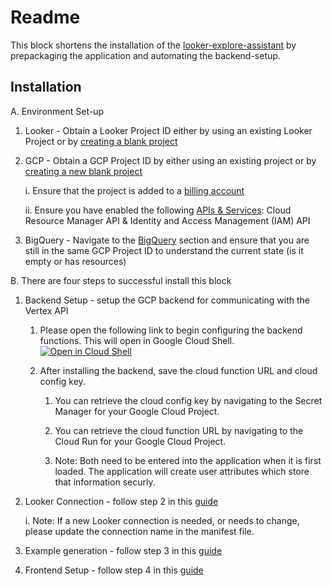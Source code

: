 # Readme

This block shortens the installation of the [looker-explore-assistant](https://github.com/bytecodeio/looker-explore-assistant/tree/marketplace_deploy) by prepackaging the application and automating the backend-setup.

## Installation

A. Environment Set-up
1. Looker - Obtain a Looker Project ID either by using an existing Looker Project or by [creating a blank project](https://cloud.google.com/looker/docs/create-projects#creating_a_blank_project)
2. GCP - Obtain a GCP Project ID by either using an existing project or by [creating a new blank project](https://cloud.google.com/resource-manager/docs/creating-managing-projects)
 
    i. Ensure that the project is added to a [billing account](https://cloud.google.com/billing/docs/how-to/modify-project)

    ii. Ensure you have enabled the following [APIs  & Services](https://cloud.google.com/endpoints/docs/openapi/enable-api): Cloud Resource Manager API & Identity and Access Management (IAM) API
   
4. BigQuery - Navigate to the [BigQuery](https://console.cloud.google.com/bigquery) section and ensure that you are still in the same GCP Project ID to understand the current state (is it empty or has resources)

B. There are four steps to successful install this block
  1. Backend Setup -  setup the GCP backend for communicating with the Vertex API
      1. Please open the following link to begin configuring the backend functions. This will open in Google Cloud Shell.
[![Open in Cloud Shell](https://gstatic.com/cloudssh/images/open-btn.svg)](https://ssh.cloud.google.com/cloudshell/editor?cloudshell_git_repo=https://github.com/bytecodeio/looker-explore-assistant&cloudshell_workspace=./&cloudshell_tutorial=explore-assistant-backend/cloudshell_README.md&shellonly=true&cloudshell_git_branch=marketplace_deploy)

      1. After installing the backend, save the cloud function URL and cloud config key.
         
          1. You can retrieve the cloud config key by navigating to the Secret Manager for your Google Cloud Project.
         
          1. You can retrieve the cloud function URL by navigating to the Cloud Run for your Google Cloud Project.
         
          1. Note: Both need to be entered into the application when it is first loaded. The application will create user attributes which store that information securly.
         
  2. Looker Connection - follow step 2 in this [guide](https://github.com/bytecodeio/looker-explore-assistant/tree/marketplace_deploy?tab=readme-ov-file#setup)
     
      i. Note: If a new Looker connection is needed, or needs to change, please update the connection name in the manifest file.
  3. Example generation - follow step 3 in this [guide](https://github.com/bytecodeio/looker-explore-assistant/tree/marketplace_deploy?tab=readme-ov-file#setup)
  4. Frontend Setup - follow step 4 in this [guide](https://github.com/bytecodeio/looker-explore-assistant/tree/marketplace_deploy?tab=readme-ov-file#setup)
